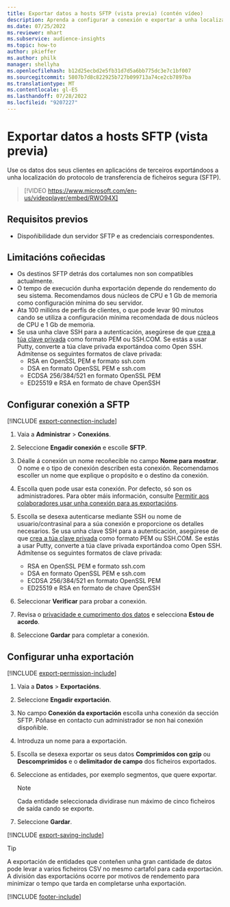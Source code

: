 ```yaml
---
title: Exportar datos a hosts SFTP (vista previa) (contén vídeo)
description: Aprenda a configurar a conexión e exportar a unha localización de SFTP.
ms.date: 07/25/2022
ms.reviewer: mhart
ms.subservice: audience-insights
ms.topic: how-to
author: pkieffer
ms.author: philk
manager: shellyha
ms.openlocfilehash: b12d25ecbd2e5fb31d7d5a6bb775dc3e7c1bf007
ms.sourcegitcommit: 5807b7d8c822925b727b099713a74ce2cb7897ba
ms.translationtype: MT
ms.contentlocale: gl-ES
ms.lasthandoff: 07/28/2022
ms.locfileid: "9207227"
---
```

# <a name="export-data-to-sftp-hosts-preview"></a>Exportar datos a hosts SFTP (vista previa)

Use os datos dos seus clientes en aplicacións de terceiros exportándoos a unha localización do protocolo de transferencia de ficheiros segura (SFTP).

> [!VIDEO https://www.microsoft.com/en-us/videoplayer/embed/RWO94X]

## <a name="prerequisites"></a>Requisitos previos

- Dispoñibilidade dun servidor SFTP e as credenciais correspondentes.

## <a name="known-limitations"></a>Limitacións coñecidas

- Os destinos SFTP detrás dos cortalumes non son compatibles actualmente.
- O tempo de execución dunha exportación depende do rendemento do seu sistema. Recomendamos dous núcleos de CPU e 1 Gb de memoria como configuración mínima do seu servidor.
- Ata 100 millóns de perfís de clientes, o que pode levar 90 minutos cando se utiliza a configuración mínima recomendada de dous núcleos de CPU e 1 Gb de memoria.
- Se usa unha clave SSH para a autenticación, asegúrese de que [crea a túa clave privada](/azure/virtual-machines/linux/create-ssh-keys-detailed#basic-example) como formato PEM ou SSH.COM. Se estás a usar Putty, converte a túa clave privada exportándoa como Open SSH. Admítense os seguintes formatos de clave privada:
  - RSA en OpenSSL PEM e formato ssh.com
  - DSA en formato OpenSSL PEM e ssh.com
  - ECDSA 256/384/521 en formato OpenSSL PEM
  - ED25519 e RSA en formato de chave OpenSSH

## <a name="set-up-connection-to-sftp"></a>Configurar conexión a SFTP

[!INCLUDE [export-connection-include](includes/export-connection-admn.md)]

1. Vaia a **Administrar** > **Conexións**.

1. Seleccione **Engadir conexión** e escolle **SFTP**.

1. Déalle á conexión un nome recoñecible no campo **Nome para mostrar**. O nome e o tipo de conexión describen esta conexión. Recomendamos escoller un nome que explique o propósito e o destino da conexión.

1. Escolla quen pode usar esta conexión. Por defecto, só son os administradores. Para obter máis información, consulte [Permitir aos colaboradores usar unha conexión para as exportacións](connections.md#allow-contributors-to-use-a-connection-for-exports).

1. Escolla se desexa autenticarse mediante SSH ou nome de usuario/contrasinal para a súa conexión e proporcione os detalles necesarios. Se usa unha clave SSH para a autenticación, asegúrese de que [crea a túa clave privada](/azure/virtual-machines/linux/create-ssh-keys-detailed#basic-example) como formato PEM ou SSH.COM. Se estás a usar Putty, converte a túa clave privada exportándoa como Open SSH. Admítense os seguintes formatos de clave privada:
   - RSA en OpenSSL PEM e formato ssh.com
   - DSA en formato OpenSSL PEM e ssh.com
   - ECDSA 256/384/521 en formato OpenSSL PEM
   - ED25519 e RSA en formato de chave OpenSSH

1. Seleccionar **Verificar** para probar a conexión.

1. Revisa o [privacidade e cumprimento dos datos](connections.md#data-privacy-and-compliance) e selecciona **Estou de acordo**.

1. Seleccione **Gardar** para completar a conexión.

## <a name="configure-an-export"></a>Configurar unha exportación

[!INCLUDE [export-permission-include](includes/export-permission.md)]

1. Vaia a **Datos** > **Exportacións**.

1. Seleccione **Engadir exportación**.

1. No campo **Conexión da exportación** escolla unha conexión da sección SFTP. Póñase en contacto cun administrador se non hai conexión dispoñible.

1. Introduza un nome para a exportación.

1. Escolla se desexa exportar os seus datos **Comprimidos con gzip** ou **Descomprimidos** e o **delimitador de campo** dos ficheiros exportados.

1. Seleccione as entidades, por exemplo segmentos, que quere exportar.

   > [!NOTE]
   > Cada entidade seleccionada dividirase nun máximo de cinco ficheiros de saída cando se exporte.

1. Seleccione **Gardar**.

[!INCLUDE [export-saving-include](includes/export-saving.md)]

> [!TIP]
> A exportación de entidades que conteñen unha gran cantidade de datos pode levar a varios ficheiros CSV no mesmo cartafol para cada exportación. A división das exportacións ocorre por motivos de rendemento para minimizar o tempo que tarda en completarse unha exportación.

[!INCLUDE [footer-include](includes/footer-banner.md)]
